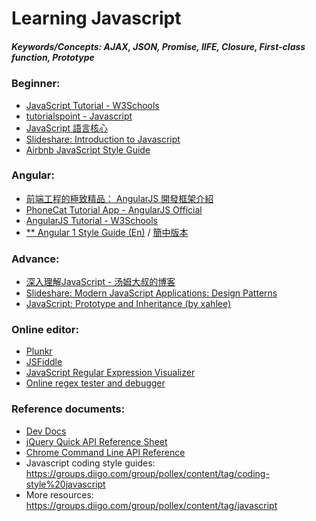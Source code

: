 # Learning Javascript

##### Keywords/Concepts: AJAX, JSON, Promise, IIFE, Closure, First-class function, Prototype

### Beginner:
* [JavaScript Tutorial - W3Schools](http://www.w3schools.com/js/default.asp)
* [tutorialspoint - Javascript](http://www.tutorialspoint.com/javascript/)
* [JavaScript 語言核心](http://openhome.cc/Gossip/CodeData/EssentialJavaScript/index.html)
* [Slideshare: Introduction to Javascript](http://www.slideshare.net/software_alchemy/introduction-to-javascript-12003744)
* [Airbnb JavaScript Style Guide](https://github.com/airbnb/javascript)

### Angular:
* [前端工程的極致精品： AngularJS 開發框架介紹](http://blog.miniasp.com/post/2013/04/23/Front-end-Engineering-Fineart-An-Introduction-to-AngularJS.aspx)
* [PhoneCat Tutorial App - AngularJS Official](https://docs.angularjs.org/tutorial)
* [AngularJS Tutorial - W3Schools](http://www.w3schools.com/angular/)
* [** Angular 1 Style Guide (En)](https://github.com/johnpapa/angular-styleguide/blob/master/a1/README.md) / [簡中版本](https://github.com/johnpapa/angular-styleguide/blob/master/a1/i18n/zh-CN.md)

### Advance:
* [深入理解JavaScript - 汤姆大叔的博客](http://www.cnblogs.com/TomXu/archive/2011/12/15/2288411.html)
* [Slideshare: Modern JavaScript Applications: Design Patterns](http://www.slideshare.net/VolodymyrVoytyshyn/modern-java-script-applications)
* [JavaScript: Prototype and Inheritance (by xahlee)](http://xahlee.info/js/js_object_prototype_inheritance.html)

### Online editor:
* [Plunkr](https://plnkr.co/edit/?p=catalogue)
* [JSFiddle](https://jsfiddle.net/)
* [JavaScript Regular Expression Visualizer](https://jex.im/regulex/#!embed=false&flags=&re=%5E(a%7Cb)*%3F%24)
* [Online regex tester and debugger](https://regex101.com/#javascript)

### Reference documents:
* [Dev Docs](http://devdocs.io/)
* [jQuery Quick API Reference Sheet](https://oscarotero.com/jquery/)
* [Chrome Command Line API Reference
](https://developers.google.com/web/tools/chrome-devtools/debug/command-line/command-line-reference)
* Javascript coding style guides: https://groups.diigo.com/group/pollex/content/tag/coding-style%20javascript
* More resources: https://groups.diigo.com/group/pollex/content/tag/javascript
